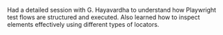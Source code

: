 Had a detailed session with G. Hayavardha to understand how Playwright test flows are structured and executed. Also learned how to inspect elements effectively using different types of locators.
